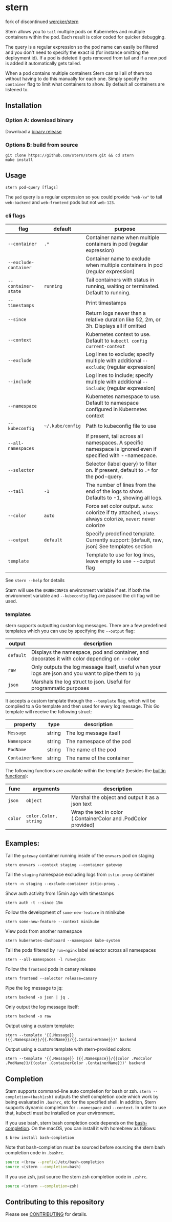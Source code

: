 # stern

fork of discontinued [wercker/stern](https://github.com/wercker/stern)

Stern allows you to `tail` multiple pods on Kubernetes and multiple containers
within the pod. Each result is color coded for quicker debugging.

The query is a regular expression so the pod name can easily be filtered and
you don't need to specify the exact id (for instance omitting the deployment
id). If a pod is deleted it gets removed from tail and if a new pod is added it
automatically gets tailed.

When a pod contains multiple containers Stern can tail all of them too without
having to do this manually for each one. Simply specify the `container` flag to
limit what containers to show. By default all containers are listened to.

## Installation

### Option A: download binary

Download a [binary release](https://github.com/stern/stern/releases)

### Options B: build from source

```
git clone https://github.com/stern/stern.git && cd stern
make install
```

## Usage

```
stern pod-query [flags]
```

The `pod` query is a regular expression so you could provide `"web-\w"` to tail
`web-backend` and `web-frontend` pods but not `web-123`.

### cli flags

| flag                 | default          | purpose                                                                                                      |
|----------------------|------------------|--------------------------------------------------------------------------------------------------------------|
| `--container`        | `.*`             | Container name when multiple containers in pod (regular expression)                                          |
| `--exclude-container`|                  | Container name to exclude when multiple containers in pod (regular expression)                               |
| `--container-state`  | `running`        | Tail containers with status in running, waiting or terminated. Default to running.                           |
| `--timestamps`       |                  | Print timestamps                                                                                             |
| `--since`            |                  | Return logs newer than a relative duration like 52, 2m, or 3h. Displays all if omitted                       |
| `--context`          |                  | Kubernetes context to use. Default to `kubectl config current-context`                                       |
| `--exclude`          |                  | Log lines to exclude; specify multiple with additional `--exclude`; (regular expression)                     |
| `--include`          |                  | Log lines to include; specify multiple with additional `--include`; (regular expression)                     |
| `--namespace`        |                  | Kubernetes namespace to use. Default to namespace configured in Kubernetes context                           |
| `--kubeconfig`       | `~/.kube/config` | Path to kubeconfig file to use                                                                               |
| `--all-namespaces`   |                  | If present, tail across all namespaces. A specific namespace is ignored even if specified with --namespace.  |
| `--selector`         |                  | Selector (label query) to filter on. If present, default to `.*` for the pod-query.                          |
| `--tail`             | `-1`             | The number of lines from the end of the logs to show. Defaults to -1, showing all logs.                      |
| `--color`            | `auto`           | Force set color output. `auto`: colorize if tty attached, `always`: always colorize, `never`: never colorize |
| `--output`           | `default`        | Specify predefined template. Currently support: [default, raw, json] See templates section                   |
| `template`           |                  | Template to use for log lines, leave empty to use --output flag                                              |

See `stern --help` for details

Stern will use the `$KUBECONFIG` environment variable if set. If both the
environment variable and `--kubeconfig` flag are passed the cli flag will be
used.

### templates

stern supports outputting custom log messages.  There are a few predefined
templates which you can use by specifying the `--output` flag:

| output    | description                                                                                           |
|-----------|-------------------------------------------------------------------------------------------------------|
| `default` | Displays the namespace, pod and container, and decorates it with color depending on --color           |
| `raw`     | Only outputs the log message itself, useful when your logs are json and you want to pipe them to `jq` |
| `json`    | Marshals the log struct to json. Useful for programmatic purposes                                     |

It accepts a custom template through the `--template` flag, which will be
compiled to a Go template and then used for every log message. This Go template
will receive the following struct:

| property        | type   | description               |
|-----------------|--------|---------------------------|
| `Message`       | string | The log message itself    |
| `Namespace`     | string | The namespace of the pod  |
| `PodName`       | string | The name of the pod       |
| `ContainerName` | string | The name of the container |

The following functions are available within the template (besides the [builtin
functions](https://golang.org/pkg/text/template/#hdr-Functions)):

| func    | arguments             | description                                                     |
|---------|-----------------------|-----------------------------------------------------------------|
| `json`  | `object`              | Marshal the object and output it as a json text                 |
| `color` | `color.Color, string` | Wrap the text in color (.ContainerColor and .PodColor provided) |



## Examples:

Tail the `gateway` container running inside of the `envvars` pod on staging
```
stern envvars --context staging --container gateway
```

Tail the `staging` namespace excluding logs from `istio-proxy` container
```
stern -n staging --exclude-container istio-proxy .
```

Show auth activity from 15min ago with timestamps
```
stern auth -t --since 15m
```

Follow the development of `some-new-feature` in minikube
```
stern some-new-feature --context minikube
```

View pods from another namespace
```
stern kubernetes-dashboard --namespace kube-system
```

Tail the pods filtered by `run=nginx` label selector across all namespaces
```
stern --all-namespaces -l run=nginx
```

Follow the `frontend` pods in canary release
```
stern frontend --selector release=canary
```

Pipe the log message to jq:
```
stern backend -o json | jq .
```

Only output the log message itself:
```
stern backend -o raw
```

Output using a custom template:

```
stern --template '{{.Message}} ({{.Namespace}}/{{.PodName}}/{{.ContainerName}})' backend
```

Output using a custom template with stern-provided colors:

```
stern --template '{{.Message}} ({{.Namespace}}/{{color .PodColor .PodName}}/{{color .ContainerColor .ContainerName}})' backend
```

## Completion

Stern supports command-line auto completion for bash or zsh. `stern
--completion=(bash|zsh)` outputs the shell completion code which work by being
evaluated in `.bashrc`, etc for the specified shell. In addition, Stern
supports dynamic completion for `--namespace` and `--context`. In order to use
that, kubectl must be installed on your environment.

If you use bash, stern bash completion code depends on the
[bash-completion](https://github.com/scop/bash-completion). On the macOS, you
can install it with homebrew as follows:

```
$ brew install bash-completion
```

Note that bash-completion must be sourced before sourcing the stern bash
completion code in `.bashrc`.

```sh
source <(brew --prefix)/etc/bash-completion
source <(stern --completion=bash)
```

If you use zsh, just source the stern zsh completion code in `.zshrc`.

```sh
source <(stern --completion=zsh)
```

## Contributing to this repository

Please see [CONTRIBUTING](CONTRIBUTING.md) for details.
